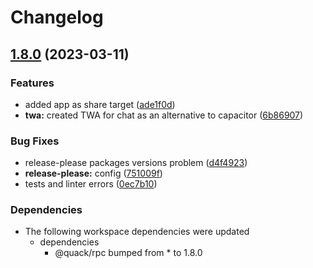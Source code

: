 # Changelog

## [1.8.0](https://github.com/codecat-io/chat/compare/app-v1.7.1...app-v1.8.0) (2023-03-11)


### Features

* added app as share target ([ade1f0d](https://github.com/codecat-io/chat/commit/ade1f0d8f243d9709acf036b6238bbb1db794a87))
* **twa:** created TWA for chat as an alternative to capacitor ([6b86907](https://github.com/codecat-io/chat/commit/6b86907bdf14f3099085e96e6ebf7c2a8fb45cad))


### Bug Fixes

* release-please packages versions problem ([d4f4923](https://github.com/codecat-io/chat/commit/d4f4923d576d7777ff08bdc43c628aecc4a0d33f))
* **release-please:** config ([751009f](https://github.com/codecat-io/chat/commit/751009fa0de71c32ec64bd97516cf7799c40bc92))
* tests and linter errors ([0ec7b10](https://github.com/codecat-io/chat/commit/0ec7b10af2c5bd2c1551311a15970b5ffc7c4649))


### Dependencies

* The following workspace dependencies were updated
  * dependencies
    * @quack/rpc bumped from * to 1.8.0
